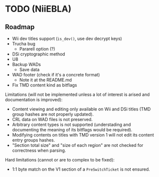 # TODO (NiiEBLA)

## Roadmap

- Wii dev titles support (`is_dev()`, use dev decrypt keys)
- Trucha bug
  - Pararell option (?)
- DSi cryptographic method
- U8
- Backup WADs
  - Save data
- WAD footer (check if it's a concrete format)
  - Note it at the README.md
- Fix TMD content kind as bitflags

Limitations (will not be implemented unless a lot of interest is arised and documentation is improved):

- Content viewing and editing only available on Wii and DSi titles (TMD group hashes are not properly updated).
- CRL data on WAD files is not preserved.
- Arbitrary content types is not supported (understading and documenting the meaning of its bitflags would be required).
- Modifying contents on titles with TMD version 1 will not edit its content entry groups hashes.
- "Section total size" and "size of each region" are not checked for correctness when parsing.

Hard limitations (cannot or are to complex to be fixed):

- 1:1 byte match on the V1 section of a `PreSwitchTicket` is not ensured.
